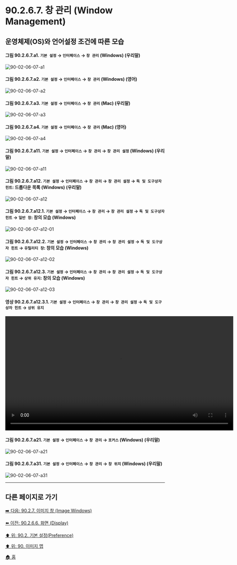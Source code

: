 # 90.2.6.7. 창 관리 (Window Management)
## 운영체제(OS)와 언어설정 조건에 따른 모습

<a id="90-02-06-07-a1"></a>

#### 그림 90.2.6.7.a1. `기본 설정` → `인터페이스` → `창 관리` (Windows) (우리말)
![90-02-06-07-a1](https://github.com/wonder13662/gimp/assets/15767104/0d0913a5-a78c-4a5e-acb1-cad285cdc61f)

<a id="90-02-06-07-a2"></a>

#### 그림 90.2.6.7.a2. `기본 설정` → `인터페이스` → `창 관리` (Windows) (영어)
![90-02-06-07-a2](https://github.com/wonder13662/gimp/assets/15767104/9c8a3118-69c6-4f69-8754-2d77e876875f)

<a id="90-02-06-07-a3"></a>

#### 그림 90.2.6.7.a3. `기본 설정` → `인터페이스` → `창 관리` (Mac) (우리말)
![90-02-06-07-a3](https://github.com/wonder13662/gimp/assets/15767104/d0d6a1d2-bad7-4a63-a4d8-a767c1d6c781)

<a id="90-02-06-07-a4"></a>

#### 그림 90.2.6.7.a4. `기본 설정` → `인터페이스` → `창 관리` (Mac) (영어)
![90-02-06-07-a4](https://github.com/wonder13662/gimp/assets/15767104/bc450a87-ec81-419d-b7d7-839beb1924bf)

<a id="90-02-06-07-a11"></a>

#### 그림 90.2.6.7.a11. `기본 설정` → `인터페이스` → `창 관리` → `창 관리 설정` (Windows) (우리말)
![90-02-06-07-a11](https://github.com/wonder13662/gimp/assets/15767104/0f259bdb-0226-44a4-9e77-0f9d6c4d9acf)

<a id="90-02-06-07-a12"></a>

#### 그림 90.2.6.7.a12. `기본 설정` → `인터페이스` → `창 관리` → `창 관리 설정` → `독 및 도구상자 힌트`: 드롭다운 목록 (Windows) (우리말)
![90-02-06-07-a12](https://github.com/wonder13662/gimp/assets/15767104/43709805-edf2-4716-a9cf-9b8ad3086f61)

<a id="90-02-06-07-a12-01"></a>

#### 그림 90.2.6.7.a12.1. `기본 설정` → `인터페이스` → `창 관리` → `창 관리 설정` → `독 및 도구상자 힌트` → `일반 창`: 창의 모습 (Windows)
![90-02-06-07-a12-01](https://github.com/wonder13662/gimp/assets/15767104/ac405a66-e0c8-4a10-8ca3-119321b87860)

<a id="90-02-06-07-a12-02"></a>

#### 그림 90.2.6.7.a12.2. `기본 설정` → `인터페이스` → `창 관리` → `창 관리 설정` → `독 및 도구상자 힌트` → `유틸리티 창`: 창의 모습 (Windows)
![90-02-06-07-a12-02](https://github.com/wonder13662/gimp/assets/15767104/8b56a8b8-94de-4441-a8e2-dc58a995c0f9)

<a id="90-02-06-07-a12-03"></a>

#### 그림 90.2.6.7.a12.3. `기본 설정` → `인터페이스` → `창 관리` → `창 관리 설정` → `독 및 도구상자 힌트` → `상위 유지`: 창의 모습 (Windows)
![90-02-06-07-a12-03](https://github.com/wonder13662/gimp/assets/15767104/9b180c23-4ef1-4f94-a7f9-95dc79efd25a)

<a id="90-02-06-07-a12-03-01"></a>

#### 영상 90.2.6.7.a12.3.1. `기본 설정` → `인터페이스` → `창 관리` → `창 관리 설정` → `독 및 도구상자 힌트` → `상위 유지`
<video controls="controls" width="720"  src="https://github.com/wonder13662/gimp/assets/15767104/96612a71-5780-41bb-81cb-1046e039b441"></video>

<a id="90-02-06-07-a21"></a>

#### 그림 90.2.6.7.a21. `기본 설정` → `인터페이스` → `창 관리` → `포커스` (Windows) (우리말)
![90-02-06-07-a21](https://github.com/wonder13662/gimp/assets/15767104/22ea690c-2660-48ae-b666-784d5c7f5721)

<a id="90-02-06-07-a31"></a>

#### 그림 90.2.6.7.a31. `기본 설정` → `인터페이스` → `창 관리` → `창 위치` (Windows) (우리말)
![90-02-06-07-a31](https://github.com/wonder13662/gimp/assets/15767104/04bdfe13-ea8c-4440-a5b0-1abf03e90bcb)

***

## 다른 페이지로 가기

[➡️ 다음: 90.2.7. 이미지 창 (Image Windows)](./90-02-07-00-image-windows.md)

[⬅️ 이전: 90.2.6.6. 화면 (Display)](./90-02-06-06-display.md)

[⬆️ 위: 90.2. 기본 설정(Preference)](./90-02-00-preference.md)

[⬆️ 위: 90. 이미지 맵](./90-00-image-map.md)

[🏠 홈](./00-home.md)

